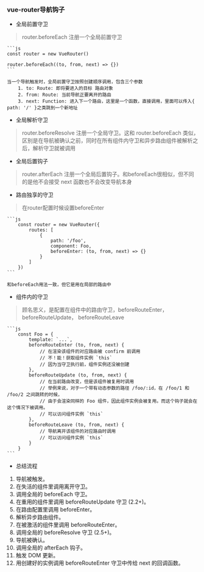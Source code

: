 ### vue-router导航钩子

- 全局前置守卫
> router.beforeEach 注册一个全局前置守卫

    ```js
    const router = new VueRouter()

    router.beforeEach((to, from, next) => {})
    ```

    当一个导航触发时，全局前置守卫按照创建顺序调用，包含三个参数
        1. to: Route: 即将要进入的目标 路由对象
        2. from: Route: 当前导航正要离开的路由
        3. next: Function: 进入下一个路由，这里是一个函数，直接调用，里面可以传入{ path: '/' }之类跳到一个新地址

- 全局解析守卫
> router.beforeResolve 注册一个全局守卫。这和 router.beforeEach 类似，区别是在导航被确认之前，同时在所有组件内守卫和异步路由组件被解析之后，解析守卫就被调用

- 全局后置钩子
> router.afterEach 注册一个全局后置钩子。和beforeEach很相似，但不同的是他不会接受 next 函数也不会改变导航本身

- 路由独享的守卫
> 在router配置时候设置beforeEnter

    ```js
        const router = new VueRouter({
            routes: [
                {
                    path: '/foo',
                    component: Foo,
                    beforeEnter: (to, from, next) => {}
                }
            ]
        })
    ```

    和beforeEach用法一致，但它是用在局部的路由中

- 组件内的守卫
> 顾名思义，是配置在组件中的路由守卫，beforeRouteEnter， beforeRouteUpdate， beforeRouteLeave

    ```js
        const Foo = {
            template: `...`,
            beforeRouteEnter (to, from, next) {
                // 在渲染该组件的对应路由被 confirm 前调用
                // 不！能！获取组件实例 `this`
                // 因为当守卫执行前，组件实例还没被创建
            },
            beforeRouteUpdate (to, from, next) {
                // 在当前路由改变，但是该组件被复用时调用
                // 举例来说，对于一个带有动态参数的路径 /foo/:id，在 /foo/1 和 /foo/2 之间跳转的时候，
                // 由于会渲染同样的 Foo 组件，因此组件实例会被复用。而这个钩子就会在这个情况下被调用。
                // 可以访问组件实例 `this`
            },
            beforeRouteLeave (to, from, next) {
                // 导航离开该组件的对应路由时调用
                // 可以访问组件实例 `this`
            }
        }
    ```

- 总结流程
1. 导航被触发。
2. 在失活的组件里调用离开守卫。
3. 调用全局的 beforeEach 守卫。
4. 在重用的组件里调用 beforeRouteUpdate 守卫 (2.2+)。
5. 在路由配置里调用 beforeEnter。
6. 解析异步路由组件。
7. 在被激活的组件里调用 beforeRouteEnter。
8. 调用全局的 beforeResolve 守卫 (2.5+)。
9. 导航被确认。
10. 调用全局的 afterEach 钩子。
11. 触发 DOM 更新。
12. 用创建好的实例调用 beforeRouteEnter 守卫中传给 next 的回调函数。